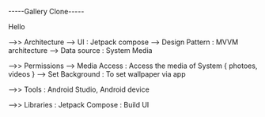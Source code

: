 -----Gallery Clone-----

Hello 

-->> Architecture
--> UI : Jetpack compose
--> Design Pattern : MVVM architecture
--> Data source : System Media

-->> Permissions
--> Media Access : Access the media of System { photoes, videos }
--> Set Background : To set wallpaper via app

-->> Tools : Android Studio, Android device

-->> Libraries : Jetpack Compose : Build UI

